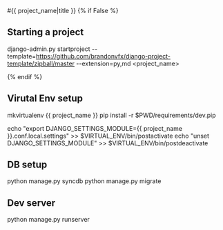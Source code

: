 #{{ project_name|title }}
{% if False %}

## Starting a project

django-admin.py startproject --template=https://github.com/brandonvfx/django-project-template/zipball/master --extension=py,md <project_name>

{% endif %}
## Virutal Env setup
mkvirtualenv {{ project_name }} 
pip install -r $PWD/requirements/dev.pip

echo "export DJANGO_SETTINGS_MODULE={{ project_name }}.conf.local.settings" >> $VIRTUAL_ENV/bin/postactivate
echo "unset DJANGO_SETTINGS_MODULE" >> $VIRTUAL_ENV/bin/postdeactivate

## DB setup
python manage.py syncdb
python manage.py migrate

## Dev server
python manage.py runserver

